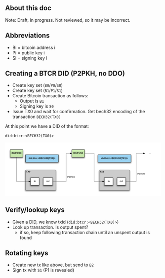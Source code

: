 ## About this doc

Note: Draft, in progress. Not reviewed, so it may be incorrect.

## Abbreviations

- Bi = bitcoin address i
- Pi = public key i
- Si = signing key i


## Creating a BTCR DID (P2PKH, no DDO)


- Create key set (`B0`/`P0`/`S0`)
- Create key set (`B1`/`P1`/`S1`)
- Create Bitcoin transaction as follows:
	- Output is `B1`
	- Signing key is `S0`
- Issue TX0 and wait for confirmation. Get bech32 encoding of the transaction `BECH32(TX0)`

At this point we have a DID of the format: 
```
did:btcr:<BECH32(TX0)>
```

![](btcr.png)


## Verify/lookup keys

- Given a DID, we know txid (`did:btcr:<BECH32(TX0)>`)
- Look up transaction. Is output spent?
    - if so, keep following transaction chain until an unspent output is found

## Rotating keys

- Create new tx like above, but send to `B2`
- Sign tx with `S1` (P1 is revealed)


